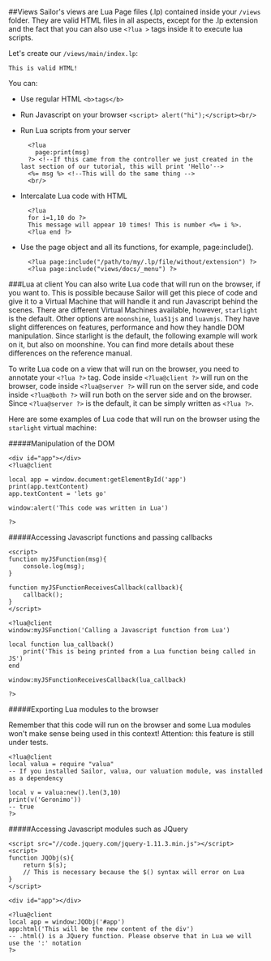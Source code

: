 ##Views
Sailor's views are Lua Page files (.lp) contained inside your `/views` folder. They are valid HTML files in all aspects, except for the .lp extension and the fact that you can also use `<?lua >` tags inside it to execute lua scripts. 

Let's create our `/views/main/index.lp`: 

    This is valid HTML!
    
You can:

* Use regular HTML
    `<b>tags</b>`

* Run Javascript on your browser
    `<script> alert("hi");</script><br/>`

* Run Lua scripts from your server 

        <?lua 
          page:print(msg) 
        ?> <!--If this came from the controller we just created in the last section of our tutorial, this will print 'Hello'--> 
        <%= msg %> <!--This will do the same thing -->
        <br/>

* Intercalate Lua code with HTML

        <?lua
        for i=1,10 do ?>
        This message will appear 10 times! This is number <%= i %>.
        <?lua end ?>

* Use the page object and all its functions, for example, page:include().

        <?lua page:include("/path/to/my/.lp/file/without/extension") ?>
        <?lua page:include("views/docs/_menu") ?>


###Lua at client
You can also write Lua code that will run on the browser, if you want to. This is possible because Sailor will get this piece of code and give it to a Virtual Machine that will handle it and run Javascript behind the scenes. There are different Virtual Machines available, however, `starlight` is the default. Other options are `moonshine`, `lua51js` and `luavmjs`. They have slight differences on features, performance and how they handle DOM manipulation. Since starlight is the default, the following example will work on it, but also on moonshine. You can find more details about these differences on the reference manual.


To write Lua code on a view that will run on the browser, you need to annotate your `<?lua ?>` tag. Code inside `<?lua@client ?>` will run on the browser, code inside `<?lua@server ?>` will run on the server side, and code inside `<?lua@both ?>` will run both on the server side and on the browser. Since `<?lua@server ?>` is the default, it can be simply written as `<?lua ?>`.

Here are some examples of Lua code that will run on the browser using the `starlight` virtual machine:

#####Manipulation of the DOM

    <div id="app"></div>
    <?lua@client
    
    local app = window.document:getElementById('app')
    print(app.textContent)
    app.textContent = 'lets go'
    
    window:alert('This code was written in Lua')
    
    ?>


#####Accessing Javascript functions and passing callbacks

    <script>
    function myJSFunction(msg){
        console.log(msg);
    }

    function myJSFunctionReceivesCallback(callback){
        callback();
    }
    </script>

    <?lua@client
    window:myJSFunction('Calling a Javascript function from Lua')

    local function lua_callback()
        print('This is being printed from a Lua function being called in JS')
    end
    
    window:myJSFunctionReceivesCallback(lua_callback)
    
    ?>

#####Exporting Lua modules to the browser

Remember that this code will run on the browser and some Lua modules won't make sense being used in this context! Attention: this feature is still under tests.


    <?lua@client
    local valua = require "valua"
    -- If you installed Sailor, valua, our valuation module, was installed as a dependency
    
    local v = valua:new().len(3,10)
    print(v('Geronimo'))
    -- true
    ?>

#####Accessing Javascript modules such as JQuery

    <script src="//code.jquery.com/jquery-1.11.3.min.js"></script>
    <script>
    function JQObj(s){
        return $(s);
        // This is necessary because the $() syntax will error on Lua
    }
    </script>

    <div id="app"></div>

    <?lua@client
    local app = window:JQObj('#app')
    app:html('This will be the new content of the div') 
    -- .html() is a JQuery function. Please observe that in Lua we will use the ':' notation
    ?>

